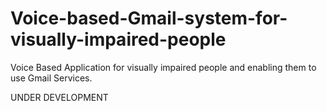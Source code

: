 # Voice-based-Gmail-system-for-visually-impaired-people
Voice Based Application for  visually impaired  people and enabling them to use Gmail Services.

UNDER DEVELOPMENT
